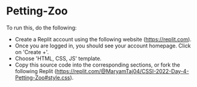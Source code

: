 # Petting-Zoo
To run this, do the following:
- Create a Replit account using the following website (https://replit.com). 
- Once you are logged in, you should see your account homepage. Click on 'Create +'.
- Choose 'HTML, CSS, JS' template. 
- Copy this source code into the corresponding sections, or fork the following Replit (https://replit.com/@MaryamTaj04/CSSI-2022-Day-4-Petting-Zoo#style.css). 
